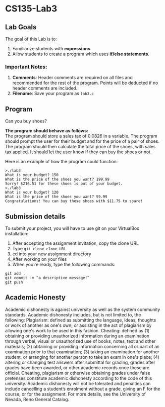 # CS135-Lab3

## Lab Goals
The goal of this Lab is to:
1.	Familiarize students with **expressions**.
2.	Allow students to create a program which uses **if/else statements**.
### Important Notes:
1.	**Comments**: Header comments are required on all files and recommended for the rest of the program. Points will be deducted if no header comments are included.
2.  **Filename**: Save your program as ```lab3.c```
## Program
Can you buy shoes? 

**The program should behave as follows:**  
The program should store a sales tax of 0.0826 in a variable. The program should prompt the user for their budget and for the price of a pair of shoes. The program should then calculate the total price of the shoes, with sales tax applied. It should let the user know if they can buy the shoes or not. 

Here is an example of how the program could function:
```
>./lab3
What is your budget? 150
What is the price of the shoes you want? 199.99
Sorry! $216.51 for these shoes is out of your budget.
>./lab3
What is your budget? 120
What is the price of the shoes you want? 99.99
Congratulations! You can buy these shoes with $11.75 to spare!
```
## Submission details
To submit your project, you will have to use git on your VirtualBox installation:
1.	After accepting the assignment invitation, copy the clone URL
2.	Type 
```git clone clone_URL```
3.	cd into your new assignment directory
4.	After working on your files
5.	When you’re ready, type the following commands: 
```
git add .
git commit -m “a descriptive message!”
git push
```
## Academic Honesty
Academic dishonesty is against university as well as the system community standards. Academic dishonesty includes, but is not limited to, the following:
Plagiarism: defined as submitting the language, ideas, thoughts or work of another as one's own; or assisting in the act of plagiarism by allowing one's work to be used in this fashion.
Cheating: defined as (1) obtaining or providing unauthorized information during an examination through verbal, visual or unauthorized use of books, notes, text and other materials; (2) obtaining or providing information concerning all or part of an examination prior to that examination; (3) taking an examination for another student, or arranging for another person to take an exam in one's place; (4) altering or changing test answers after submittal for grading, grades after grades have been awarded, or other academic records once these are official.
Cheating, plagiarism or otherwise obtaining grades under false pretenses constitute academic
dishonesty according to the code of this university. Academic dishonesty will not be tolerated and
penalties can include cancelling a student’s enrolment without a grade, giving an F for the course, or for the assignment. For more details, see the University of Nevada, Reno General Catalog.
